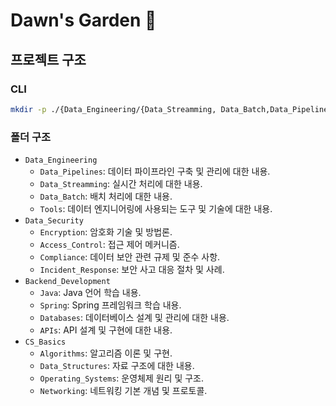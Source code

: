 # Dawn's Garden 🌲

## 프로젝트 구조

### CLI

```bash
mkdir -p ./{Data_Engineering/{Data_Streamming, Data_Batch,Data_Pipelines,Tools},Data_Security/{Encryption,Access_Control,Compliance,Incident_Response},Backend_Development/{Java,Spring,Databases,APIs},CS_Basics/{Algorithms,Data_Structures,Operating_Systems,Networking}}
```

### 폴더 구조

- `Data_Engineering`
  - `Data_Pipelines`: 데이터 파이프라인 구축 및 관리에 대한 내용.
  - `Data_Streamming`: 실시간 처리에 대한 내용.
  - `Data_Batch`: 배치 처리에 대한 내용.
  - `Tools`: 데이터 엔지니어링에 사용되는 도구 및 기술에 대한 내용.
- `Data_Security`
  - `Encryption`: 암호화 기술 및 방법론.
  - `Access_Control`: 접근 제어 메커니즘.
  - `Compliance`: 데이터 보안 관련 규제 및 준수 사항.
  - `Incident_Response`: 보안 사고 대응 절차 및 사례.
- `Backend_Development`
  - `Java`: Java 언어 학습 내용.
  - `Spring`: Spring 프레임워크 학습 내용.
  - `Databases`: 데이터베이스 설계 및 관리에 대한 내용.
  - `APIs`: API 설계 및 구현에 대한 내용.
- `CS_Basics`
  - `Algorithms`: 알고리즘 이론 및 구현.
  - `Data_Structures`: 자료 구조에 대한 내용.
  - `Operating_Systems`: 운영체제 원리 및 구조.
  - `Networking`: 네트워킹 기본 개념 및 프로토콜.
